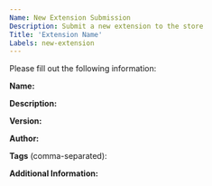 ```yaml
---
Name: New Extension Submission
Description: Submit a new extension to the store
Title: 'Extension Name'
Labels: new-extension
---
```


Please fill out the following information:

**Name:** 

**Description:** 

**Version:** 

**Author:** 

**Tags** (comma-separated): 

**Additional Information:** 

<!-- Please upload your .crx file and icon image (128x128 px) as attachments to this issue --> 